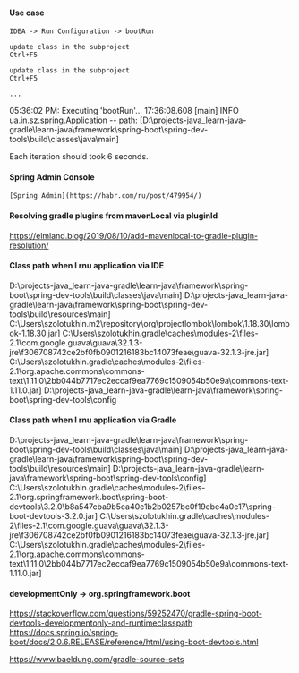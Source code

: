 #### Use case
    IDEA -> Run Configuration -> bootRun

    update class in the subproject
    Ctrl+F5

    update class in the subproject
    Ctrl+F5
    
    ... 

05:36:02 PM: Executing 'bootRun'...
17:36:08.608 [main] INFO ua.in.sz.spring.Application -- path: [D:\projects-java\_learn-java-gradle\learn-java\framework\spring-boot\spring-dev-tools\build\classes\java\main]

Each iteration should took 6 seconds.

#### Spring Admin Console

    [Spring Admin](https://habr.com/ru/post/479954/)

#### Resolving gradle plugins from mavenLocal via pluginId

https://elmland.blog/2019/08/10/add-mavenlocal-to-gradle-plugin-resolution/

#### Class path when I rnu application via IDE

D:\projects-java\_learn-java-gradle\learn-java\framework\spring-boot\spring-dev-tools\build\classes\java\main]
D:\projects-java\_learn-java-gradle\learn-java\framework\spring-boot\spring-dev-tools\build\resources\main]
C:\Users\szolotukhin\.m2\repository\org\projectlombok\lombok\1.18.30\lombok-1.18.30.jar]
C:\Users\szolotukhin\.gradle\caches\modules-2\files-2.1\com.google.guava\guava\32.1.3-jre\f306708742ce2bf0fb0901216183bc14073feae\guava-32.1.3-jre.jar]
C:\Users\szolotukhin\.gradle\caches\modules-2\files-2.1\org.apache.commons\commons-text\1.11.0\2bb044b7717ec2eccaf9ea7769c1509054b50e9a\commons-text-1.11.0.jar]
D:\projects-java\_learn-java-gradle\learn-java\framework\spring-boot\spring-dev-tools\config

#### Class path when I rnu application via Gradle

D:\projects-java\_learn-java-gradle\learn-java\framework\spring-boot\spring-dev-tools\build\classes\java\main]
D:\projects-java\_learn-java-gradle\learn-java\framework\spring-boot\spring-dev-tools\build\resources\main]
D:\projects-java\_learn-java-gradle\learn-java\framework\spring-boot\spring-dev-tools\config]
C:\Users\szolotukhin\.gradle\caches\modules-2\files-2.1\org.springframework.boot\spring-boot-devtools\3.2.0\b8a547cba9b5ea40c1b2b0257bc0f19ebe4a0e17\spring-boot-devtools-3.2.0.jar]
C:\Users\szolotukhin\.gradle\caches\modules-2\files-2.1\com.google.guava\guava\32.1.3-jre\f306708742ce2bf0fb0901216183bc14073feae\guava-32.1.3-jre.jar]
C:\Users\szolotukhin\.gradle\caches\modules-2\files-2.1\org.apache.commons\commons-text\1.11.0\2bb044b7717ec2eccaf9ea7769c1509054b50e9a\commons-text-1.11.0.jar]

#### developmentOnly  -> org.springframework.boot

https://stackoverflow.com/questions/59252470/gradle-spring-boot-devtools-developmentonly-and-runtimeclasspath
https://docs.spring.io/spring-boot/docs/2.0.6.RELEASE/reference/html/using-boot-devtools.html

https://www.baeldung.com/gradle-source-sets